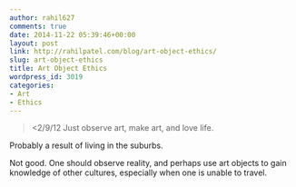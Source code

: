 ```yaml
---
author: rahil627
comments: true
date: 2014-11-22 05:39:46+00:00
layout: post
link: http://rahilpatel.com/blog/art-object-ethics/
slug: art-object-ethics
title: Art Object Ethics
wordpress_id: 3019
categories:
- Art
- Ethics
---
```


<blockquote>
<2/9/12
Just observe art, make art, and love life.</blockquote>



Probably a result of living in the suburbs.

Not good. One should observe reality, and perhaps use art objects to gain knowledge of other cultures, especially when one is unable to travel.
